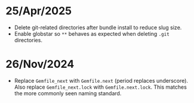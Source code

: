 # 25/Apr/2025

- Delete git-related directories after bundle install to reduce slug size.
- Enable globstar so `**` behaves as expected when deleting `.git` directories.

# 26/Nov/2024

- Replace `Gemfile_next` with `Gemfile.next` (period replaces underscore). Also replace 
  `Gemfile_next.lock` with `Gemfile.next.lock`. This matches the more commonly seen naming
  standard.
